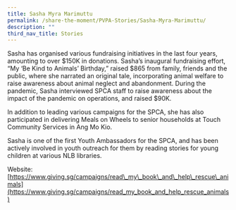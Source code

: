 ```yaml
---
title: Sasha Myra Marimuttu
permalink: /share-the-moment/PVPA-Stories/Sasha-Myra-Marimuttu/
description: ""
third_nav_title: Stories
---
```



Sasha has organised various fundraising initiatives in the last four years, amounting to over $150K in donations. Sasha’s inaugural fundraising effort, “My ‘Be Kind to Animals’ Birthday,” raised $865 from family, friends and the public, where she narrated an original tale, incorporating animal welfare to raise awareness about animal neglect and abandonment. During the pandemic, Sasha interviewed SPCA staff to raise awareness about the impact of the pandemic on operations, and raised $90K.

In addition to leading various campaigns for the SPCA, she has also participated in delivering Meals on Wheels to senior households at Touch Community Services in Ang Mo Kio.

Sasha is one of the first Youth Ambassadors for the SPCA, and has been actively involved in youth outreach for them by reading stories for young children at various NLB libraries.

Website: [https://www.giving.sg/campaigns/read\_my\_book\_and\_help\_rescue\_animals](https://www.giving.sg/campaigns/read_my_book_and_help_rescue_animals)